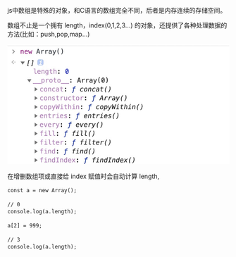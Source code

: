 js中数组是特殊的对象，和C语言的数组完全不同，后者是内存连续的存储空间。

数组不止是一个拥有 length，index(0,1,2,3...) 的对象，还提供了各种处理数据的方法(比如：push,pop,map...)

![数组方法](https://raw.githubusercontent.com/SwordsmanYao/notes-of-ecma-specification/main/array_method.png)


在增删数组项或直接给 index 赋值时会自动计算 length,
```
const a = new Array();

// 0
console.log(a.length);

a[2] = 999;

// 3
console.log(a.length);




```

